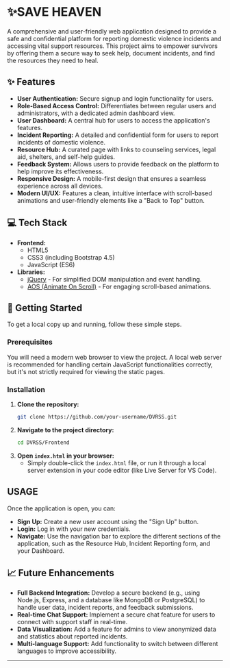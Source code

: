 # ✨SAVE HEAVEN

A comprehensive and user-friendly web application designed to provide a safe and confidential platform for reporting domestic violence incidents and accessing vital support resources. This project aims to empower survivors by offering them a secure way to seek help, document incidents, and find the resources they need to heal.

## ✨ Features

- **User Authentication:** Secure signup and login functionality for users.
- **Role-Based Access Control:** Differentiates between regular users and administrators, with a dedicated admin dashboard view.
- **User Dashboard:** A central hub for users to access the application's features.
- **Incident Reporting:** A detailed and confidential form for users to report incidents of domestic violence.
- **Resource Hub:** A curated page with links to counseling services, legal aid, shelters, and self-help guides.
- **Feedback System:** Allows users to provide feedback on the platform to help improve its effectiveness.
- **Responsive Design:** A mobile-first design that ensures a seamless experience across all devices.
- **Modern UI/UX:** Features a clean, intuitive interface with scroll-based animations and user-friendly elements like a "Back to Top" button.

## 💻 Tech Stack

- **Frontend:**
  - HTML5
  - CSS3 (including Bootstrap 4.5)
  - JavaScript (ES6)
- **Libraries:**
  - [jQuery](https://jquery.com/) - For simplified DOM manipulation and event handling.
  - [AOS (Animate On Scroll)](https://michalsnik.github.io/aos/) - For engaging scroll-based animations.

## 🚀 Getting Started

To get a local copy up and running, follow these simple steps.

### Prerequisites

You will need a modern web browser to view the project. A local web server is recommended for handling certain JavaScript functionalities correctly, but it's not strictly required for viewing the static pages.

### Installation

1.  **Clone the repository:**
    ```sh
    git clone https://github.com/your-username/DVRSS.git
    ```
2.  **Navigate to the project directory:**
    ```sh
    cd DVRSS/Frontend
    ```
3.  **Open `index.html` in your browser:**
    - Simply double-click the `index.html` file, or run it through a local server extension in your code editor (like Live Server for VS Code).

## USAGE

Once the application is open, you can:

- **Sign Up:** Create a new user account using the "Sign Up" button.
- **Login:** Log in with your new credentials.
- **Navigate:** Use the navigation bar to explore the different sections of the application, such as the Resource Hub, Incident Reporting form, and your Dashboard.



## 📈 Future Enhancements

- **Full Backend Integration:** Develop a secure backend (e.g., using Node.js, Express, and a database like MongoDB or PostgreSQL) to handle user data, incident reports, and feedback submissions.
- **Real-time Chat Support:** Implement a secure chat feature for users to connect with support staff in real-time.
- **Data Visualization:** Add a feature for admins to view anonymized data and statistics about reported incidents.
- **Multi-language Support:** Add functionality to switch between different languages to improve accessibility.

---


